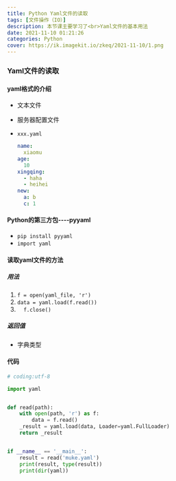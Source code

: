 ```yaml
---
title: Python Yaml文件的读取
tags: [文件操作（IO）]
description: 本节课主要学习了<br>Yaml文件的基本用法
date: 2021-11-10 01:21:26
categories: Python
cover: https://ik.imagekit.io/zkeq/2021-11-10/1.png
---
```


### Yaml文件的读取

#### yaml格式的介绍

- 文本文件

- 服务器配置文件

- `xxx.yaml`

  ```yaml
  name:
    xiaomu
  age:
    10
  xingqing:
    - haha
    - heihei
  new:
    a: b
    c: 1
  ```

#### Python的第三方包----pyyaml

- `pip install pyyaml`
- `import yaml`

#### 读取yaml文件的方法

##### 用法

1.  `f = open(yaml_file, 'r')`
2.  `data = yaml.load(f.read())`
3.  `  f.close()`

##### 返回值

- 字典类型

#### 代码

```python
# coding:utf-8

import yaml


def read(path):
    with open(path, 'r') as f:
        data = f.read()
    _result = yaml.load(data, Loader=yaml.FullLoader)
    return _result


if __name__ == '__main__':
    result = read('muke.yaml')
    print(result, type(result))
    print(dir(yaml))
    
```
